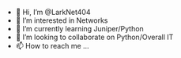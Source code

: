 - 👋 Hi, I’m @LarkNet404
- 👀 I’m interested in Networks
- 🌱 I’m currently learning Juniper/Python
- 💞️ I’m looking to collaborate on Python/Overall IT
- 📫 How to reach me ...

<!---
LarkNet404/LarkNet404 is a ✨ special ✨ repository because its `README.md` (this file) appears on your GitHub profile.
You can click the Preview link to take a look at your changes.
--->
